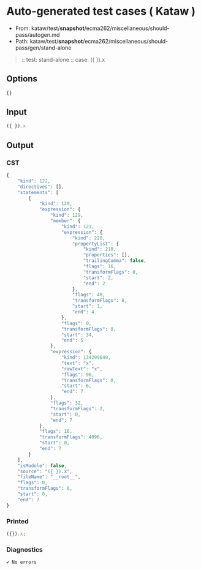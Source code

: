 # Auto-generated test cases ( Kataw )
- From: kataw/test/__snapshot__/ecma262/miscellaneous/should-pass/autogen.md
- Path: kataw/test/__snapshot__/ecma262/miscellaneous/should-pass/gen/stand-alone
> :: test: stand-alone
> :: case: ({ }).x
## Options

`````js
{}
`````
## Input

`````js
({ }).x
`````
## Output

### CST

```javascript
{
    "kind": 122,
    "directives": [],
    "statements": [
        {
            "kind": 120,
            "expression": {
                "kind": 129,
                "member": {
                    "kind": 121,
                    "expression": {
                        "kind": 220,
                        "propertyList": {
                            "kind": 218,
                            "properties": [],
                            "trailingComma": false,
                            "flags": 16,
                            "transformFlags": 0,
                            "start": 2,
                            "end": 2
                        },
                        "flags": 48,
                        "transformFlags": 8,
                        "start": 1,
                        "end": 4
                    },
                    "flags": 0,
                    "transformFlags": 0,
                    "start": 34,
                    "end": 5
                },
                "expression": {
                    "kind": 134299649,
                    "text": "x",
                    "rawText": "x",
                    "flags": 96,
                    "transformFlags": 0,
                    "start": 6,
                    "end": 7
                },
                "flags": 32,
                "transformFlags": 2,
                "start": 0,
                "end": 7
            },
            "flags": 16,
            "transformFlags": 4096,
            "start": 0,
            "end": 7
        }
    ],
    "isModule": false,
    "source": "({ }).x",
    "fileName": "__root__",
    "flags": 0,
    "transformFlags": 0,
    "start": 0,
    "end": 7
}
```

### Printed

```javascript
({}).x;
```

### Diagnostics

```javascript
✔ No errors
```

